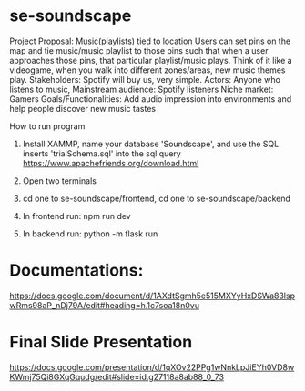 # se-soundscape
Project Proposal: Music(playlists) tied to location
Users can set pins on the map and tie music/music playlist to those pins such that when a user approaches those pins, that particular playlist/music plays. Think of it like a videogame, when you walk into different zones/areas, new music themes play.
Stakeholders: Spotify will buy us, very simple.
Actors: Anyone who listens to music, 
Mainstream audience: Spotify listeners
Niche market: Gamers
Goals/Functionalities:
Add audio impression into environments and help people discover new music tastes


How to run program
1. Install XAMMP, name your database 'Soundscape', and use the SQL inserts 'trialSchema.sql' into the sql query
https://www.apachefriends.org/download.html

1. Open two terminals
2. cd one to se-soundscape/frontend, cd one to se-soundscape/backend
3. In frontend run: npm run dev
4. In backend run: python -m flask run

# Documentations:
https://docs.google.com/document/d/1AXdtSgmh5e515MXYyHxDSWa83lspwRms98aP_nDj79A/edit#heading=h.1c7soa18n0vu

# Final Slide Presentation
https://docs.google.com/presentation/d/1qXOv22PPg1wNnkLpJiEYh0VD8wKWmj75Qi8GXqGqudg/edit#slide=id.g27118a8ab88_0_73



